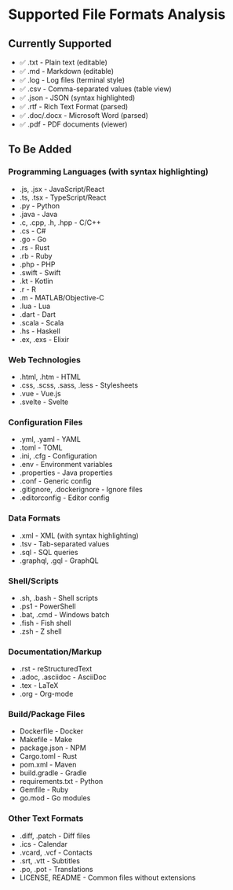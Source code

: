 # Supported File Formats Analysis

## Currently Supported
- ✅ .txt - Plain text (editable)
- ✅ .md - Markdown (editable)
- ✅ .log - Log files (terminal style)
- ✅ .csv - Comma-separated values (table view)
- ✅ .json - JSON (syntax highlighted)
- ✅ .rtf - Rich Text Format (parsed)
- ✅ .doc/.docx - Microsoft Word (parsed)
- ✅ .pdf - PDF documents (viewer)

## To Be Added

### Programming Languages (with syntax highlighting)
- .js, .jsx - JavaScript/React
- .ts, .tsx - TypeScript/React
- .py - Python
- .java - Java
- .c, .cpp, .h, .hpp - C/C++
- .cs - C#
- .go - Go
- .rs - Rust
- .rb - Ruby
- .php - PHP
- .swift - Swift
- .kt - Kotlin
- .r - R
- .m - MATLAB/Objective-C
- .lua - Lua
- .dart - Dart
- .scala - Scala
- .hs - Haskell
- .ex, .exs - Elixir

### Web Technologies
- .html, .htm - HTML
- .css, .scss, .sass, .less - Stylesheets
- .vue - Vue.js
- .svelte - Svelte

### Configuration Files
- .yml, .yaml - YAML
- .toml - TOML
- .ini, .cfg - Configuration
- .env - Environment variables
- .properties - Java properties
- .conf - Generic config
- .gitignore, .dockerignore - Ignore files
- .editorconfig - Editor config

### Data Formats
- .xml - XML (with syntax highlighting)
- .tsv - Tab-separated values
- .sql - SQL queries
- .graphql, .gql - GraphQL

### Shell/Scripts
- .sh, .bash - Shell scripts
- .ps1 - PowerShell
- .bat, .cmd - Windows batch
- .fish - Fish shell
- .zsh - Z shell

### Documentation/Markup
- .rst - reStructuredText
- .adoc, .asciidoc - AsciiDoc
- .tex - LaTeX
- .org - Org-mode

### Build/Package Files
- Dockerfile - Docker
- Makefile - Make
- package.json - NPM
- Cargo.toml - Rust
- pom.xml - Maven
- build.gradle - Gradle
- requirements.txt - Python
- Gemfile - Ruby
- go.mod - Go modules

### Other Text Formats
- .diff, .patch - Diff files
- .ics - Calendar
- .vcard, .vcf - Contacts
- .srt, .vtt - Subtitles
- .po, .pot - Translations
- LICENSE, README - Common files without extensions